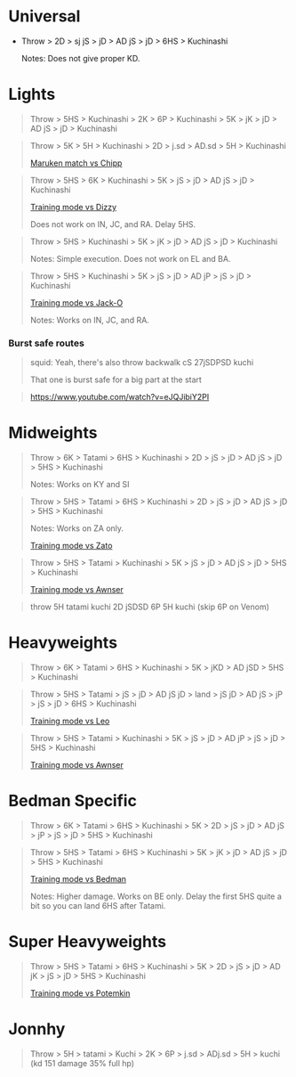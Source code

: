 # Universal
- Throw > 2D > sj jS > jD > AD jS > jD > 6HS > Kuchinashi
  
  Notes: Does not give proper KD.

# Lights
> Throw > 5HS > Kuchinashi > 2K > 6P > Kuchinashi > 5K > jK > jD > AD jS > jD > Kuchinashi


> Throw > 5K > 5H > Kuchinashi > 2D > j.sd > AD.sd > 5H > Kuchinashi 
>
> [Maruken match vs Chipp](https://youtu.be/4UE7FkCZneI?t=585)


> Throw > 5HS > 6K > Kuchinashi > 5K > jS > jD > AD jS > jD > Kuchinashi
>
> [Training mode vs Dizzy](https://twitter.com/whensOuren/status/861201303162294272)
>
>   Does not work on IN, JC, and RA. Delay 5HS.

> Throw > 5HS > Kuchinashi > 5K > jK > jD > AD jS > jD > Kuchinashi
>
> Notes: Simple execution. Does not work on EL and BA.

> Throw > 5HS > Kuchinashi > 5K > jS > jD > AD jP > jS > jD > Kuchinashi
> 
> [Training mode vs Jack-O](https://twitter.com/whensOuren/status/861203620917858308)
> 
>  Notes: Works on IN, JC, and RA.

### Burst safe routes

> squid: Yeah, there's also throw backwalk cS 27jSDPSD kuchi
> 
> 
> That one is burst safe for a big part at the start

> https://www.youtube.com/watch?v=eJQJibiY2PI

# Midweights

> Throw > 6K > Tatami > 6HS > Kuchinashi > 2D > jS > jD > AD jS > jD > 5HS > Kuchinashi
> 
> Notes: Works on KY and SI

> Throw > 5HS > Tatami > 6HS > Kuchinashi > 2D > jS > jD > AD jS > jD > 5HS > Kuchinashi
>
> Notes: Works on  ZA only.
>
> [Training mode vs Zato](https://twitter.com/zonekensan/status/941008371578048512) 

>Throw > 5HS > Tatami > Kuchinashi > 5K > jS > jD > AD jS > jD > 5HS > Kuchinashi
>
> [Training mode vs Awnser](https://twitter.com/whensOuren/status/861316882703548416)

> throw 5H tatami kuchi 2D jSDSD 6P 5H kuchi (skip 6P on Venom)
>
#  Heavyweights
> Throw > 6K > Tatami > 6HS > Kuchinashi > 5K > jKD > AD jSD > 5HS > Kuchinashi

> Throw > 5HS > Tatami > jS > jD > AD jS jD > land > jS jD > AD jS > jP > jS > jD > 6HS > Kuchinashi
> 
> [Training mode vs Leo](https://youtu.be/DEuEpgwx4zc) 

> Throw > 5HS > Tatami > Kuchinashi > 5K > jS > jD > AD jP > jS > jD > 5HS > Kuchinashi
> 
> [Training mode vs Awnser](https://twitter.com/whensOuren/status/861316882703548416)

# Bedman Specific
> Throw > 6K > Tatami > 6HS > Kuchinashi > 5K > 2D > jS > jD > AD jS > jP > jS > jD > 5HS > Kuchinashi

> Throw > 5HS > Tatami > 6HS > Kuchinashi > 5K > jK > jD > AD jS > jD > 5HS > Kuchinashi
> 
> [Training mode vs Bedman](https://twitter.com/whensOuren/status/861319165931663364)
> 
> Notes: Higher damage. Works on BE only. Delay the first 5HS quite a bit so you can land 6HS after Tatami.

# Super Heavyweights
> Throw > 5HS > Tatami > 6HS > Kuchinashi > 5K > 2D > jS > jD > AD jK > jS > jD > 5HS > Kuchinashi
> 
> [Training mode vs Potemkin](https://youtu.be/I_Ck9V1pvsw)



# Jonnhy

> Throw > 5H > tatami > Kuchi > 2K > 6P > j.sd > ADj.sd > 5H > kuchi  (kd 151 damage 35% full hp)

>

>

>

>

>

>

>

>

> 

>

>

>

>

>

>

>

>

>

>

>

>

>

>

>

>

>

>

>

>




